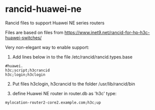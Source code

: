 # rancid-huawei-ne
Rancid files to support Huawei NE series routers

Files are based on files from https://www.inet9.net/rancid-for-hp-h3c-huawei-switches/

Very non-elegant way to enable support:

1. Add lines below in to the file /etc/rancid/rancid.types.base
```
#huawei.
h3c;script;h3crancid
h3c;login;h3clogin
```

2. Put files h3clogin, h3crancid to the folder /usr/lib/rancid/bin

3. define Huawei NE router in router.db as 'h3c' type: 
```
mylocation-router2-core2.example.com;h3c;up
```

